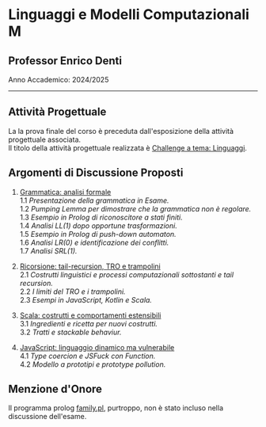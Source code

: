 # Linguaggi e Modelli Computazionali M

## Professor Enrico Denti

Anno Accademico: 2024/2025

---

## Attività Progettuale

La la prova finale del corso è preceduta dall'esposizione della attività progettuale associata.  
Il titolo della attività progettuale realizzata è [Challenge a tema: Linguaggi](./attivita-progettuale/).

## Argomenti di Discussione Proposti

1. [Grammatica: analisi formale](./grammar/)  
    1.1 *Presentazione della grammatica in Esame.*  
    1.2 *Pumping Lemma per dimostrare che la grammatica non è regolare.*  
    1.3 *Esempio in Prolog di riconoscitore a stati finiti.*  
    1.4 *Analisi LL(1) dopo opportune trasformazioni.*  
    1.5 *Esempio in Prolog di push-down automaton.*  
    1.6 *Analisi LR(0) e identificazione dei conflitti.*  
    1.7 *Analisi SRL(1).*

1. [Ricorsione: tail-recursion, TRO e trampolini](./recursion/)  
    2.1 *Costrutti linguistici e processi computazionali sottostanti e tail recursion.*  
    2.2 *I limiti del TRO e i trampolini.*  
    2.3 *Esempi in JavaScript, Kotlin e Scala.*

1. [Scala: costrutti e comportamenti estensibili](./scala/)  
    3.1 *Ingredienti e ricetta per nuovi costrutti.*  
    3.2 *Tratti e stackable behaviur.*

1. [JavaScript: linguaggio dinamico ma vulnerabile](./javascript/)  
    4.1 *Type coercion e JSFuck con Function.*  
    4.2 *Modello a prototipi e prototype pollution.*

## Menzione d'Onore

Il programma prolog [family.pl](family.pl), purtroppo, non è stato incluso nella discussione dell'esame.